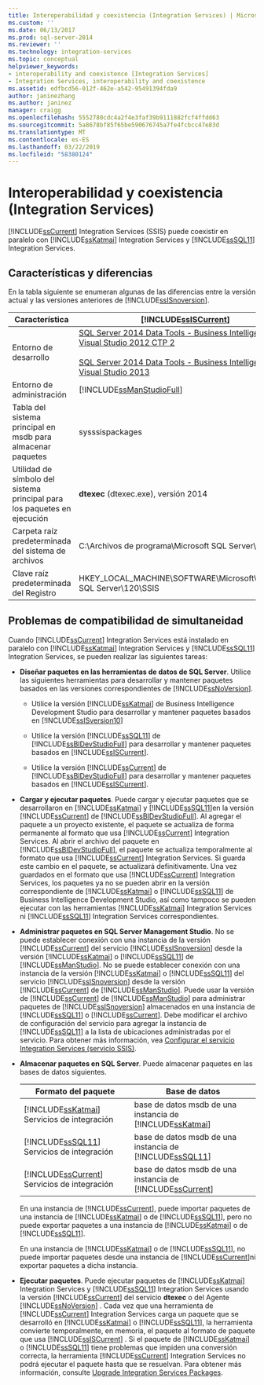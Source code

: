 ```yaml
---
title: Interoperabilidad y coexistencia (Integration Services) | Microsoft Docs
ms.custom: ''
ms.date: 06/13/2017
ms.prod: sql-server-2014
ms.reviewer: ''
ms.technology: integration-services
ms.topic: conceptual
helpviewer_keywords:
- interoperability and coexistence [Integration Services]
- Integration Services, interoperability and coexistence
ms.assetid: edfbcd56-012f-462e-a542-95491394fda9
author: janinezhang
ms.author: janinez
manager: craigg
ms.openlocfilehash: 5552780cdc4a2f4e3faf39b9111882fcf4ffdd63
ms.sourcegitcommit: 5a8678bf85f65be590676745a7fe4fcbcc47e83d
ms.translationtype: MT
ms.contentlocale: es-ES
ms.lasthandoff: 03/22/2019
ms.locfileid: "58380124"
---
```

# <a name="interoperability-and-coexistence-integration-services"></a>Interoperabilidad y coexistencia (Integration Services)
  [!INCLUDE[ssCurrent](../../includes/sscurrent-md.md)] Integration Services (SSIS) puede coexistir en paralelo con [!INCLUDE[ssKatmai](../../includes/sskatmai-md.md)] Integration Services y [!INCLUDE[ssSQL11](../../includes/sssql11-md.md)] Integration Services.  
  
## <a name="features-and-differences"></a>Características y diferencias  
 En la tabla siguiente se enumeran algunas de las diferencias entre la versión actual y las versiones anteriores de [!INCLUDE[ssISnoversion](../../includes/ssisnoversion-md.md)].  
  
|Característica|[!INCLUDE[ssISCurrent](../../includes/ssiscurrent-md.md)]|[!INCLUDE[ssISversion11](../../includes/ssisversion11-md.md)]|[!INCLUDE[ssISversion10](../../includes/ssisversion10-md.md)]|  
|-------------|-------------------------------|---------------------------------|---------------------------------|  
|Entorno de desarrollo|[SQL Server 2014 Data Tools - Business Intelligence para Visual Studio 2012 CTP 2](https://www.microsoft.com/download/details.aspx?id=40736)<br /><br /> [SQL Server 2014 Data Tools - Business Intelligence para Visual Studio 2013](https://www.microsoft.com/download/details.aspx?id=42313)|[SQL Server Data Tools para Visual Studio 2010](https://msdn.microsoft.com/library/hh500335\(v=vs.103\).aspx)<br /><br /> [SQL Server Data Tools - Business Intelligence para Visual Studio 2012](https://www.microsoft.com/download/details.aspx?id=36843)|Business Intelligence Development Studio ([!INCLUDE[msCoName](../../includes/msconame-md.md)] [!INCLUDE[vsOrcas](../../includes/vsorcas-md.md)])|  
|Entorno de administración|[!INCLUDE[ssManStudioFull](../../includes/ssmanstudiofull-md.md)]|[!INCLUDE[ssManStudioFull](../../includes/ssmanstudiofull-md.md)]|[!INCLUDE[ssManStudioFull](../../includes/ssmanstudiofull-md.md)]|  
|Tabla del sistema principal en msdb para almacenar paquetes|sysssispackages|sysssispackages|sysssispackages|  
|Utilidad de símbolo del sistema principal para los paquetes en ejecución|**dtexec** (dtexec.exe), versión 2014|**dtexec** (dtexec.exe), versión 2012|**dtexec** (dtexec.exe), versión 2008|  
|Carpeta raíz predeterminada del sistema de archivos|C:\Archivos de programa\Microsoft SQL Server\120\DTS|C:\Archivos de programa\Microsoft SQL Server\110\DTS|C:\Archivos de programa\Microsoft SQL Server\100\DTS|  
|Clave raíz predeterminada del Registro|HKEY_LOCAL_MACHINE\SOFTWARE\Microsoft\Microsoft SQL Server\120\SSIS|HKEY_LOCAL_MACHINE\SOFTWARE\Microsoft\Microsoft SQL Server\110\SSIS|HKEY_LOCAL_MACHINE\SOFTWARE\Microsoft\Microsoft SQL Server\100\SSIS|  
  
## <a name="side-by-side-compatibility-issues"></a>Problemas de compatibilidad de simultaneidad  
 Cuando [!INCLUDE[ssCurrent](../../includes/sscurrent-md.md)] Integration Services está instalado en paralelo con [!INCLUDE[ssKatmai](../../includes/sskatmai-md.md)] Integration Services y [!INCLUDE[ssSQL11](../../includes/sssql11-md.md)] Integration Services, se pueden realizar las siguientes tareas:  
  
-   **Diseñar paquetes en las herramientas de datos de SQL Server**. Utilice las siguientes herramientas para desarrollar y mantener paquetes basados en las versiones correspondientes de [!INCLUDE[ssNoVersion](../../includes/ssnoversion-md.md)].  
  
    -   Utilice la versión [!INCLUDE[ssKatmai](../../includes/sskatmai-md.md)] de Business Intelligence Development Studio para desarrollar y mantener paquetes basados en [!INCLUDE[ssISversion10](../../includes/ssisversion10-md.md)]  
  
    -   Utilice la versión [!INCLUDE[ssSQL11](../../includes/sssql11-md.md)] de [!INCLUDE[ssBIDevStudioFull](../../includes/ssbidevstudiofull-md.md)] para desarrollar y mantener paquetes basados en [!INCLUDE[ssISCurrent](../../includes/ssiscurrent-md.md)].  
  
    -   Utilice la versión [!INCLUDE[ssCurrent](../../includes/sscurrent-md.md)] de [!INCLUDE[ssBIDevStudioFull](../../includes/ssbidevstudiofull-md.md)] para desarrollar y mantener paquetes basados en [!INCLUDE[ssISCurrent](../../includes/ssiscurrent-md.md)].  
  
-   **Cargar y ejecutar paquetes**. Puede cargar y ejecutar paquetes que se desarrollaron en [!INCLUDE[ssKatmai](../../includes/sskatmai-md.md)] y [!INCLUDE[ssSQL11](../../includes/sssql11-md.md)]en la versión [!INCLUDE[ssCurrent](../../includes/sscurrent-md.md)] de [!INCLUDE[ssBIDevStudioFull](../../includes/ssbidevstudiofull-md.md)]. Al agregar el paquete a un proyecto existente, el paquete se actualiza de forma permanente al formato que usa [!INCLUDE[ssCurrent](../../includes/sscurrent-md.md)] Integration Services. Al abrir el archivo del paquete en [!INCLUDE[ssBIDevStudioFull](../../includes/ssbidevstudiofull-md.md)], el paquete se actualiza temporalmente al formato que usa [!INCLUDE[ssCurrent](../../includes/sscurrent-md.md)] Integration Services. Si guarda este cambio en el paquete, se actualizará definitivamente. Una vez guardados en el formato que usa [!INCLUDE[ssCurrent](../../includes/sscurrent-md.md)] Integration Services, los paquetes ya no se pueden abrir en la versión correspondiente de [!INCLUDE[ssKatmai](../../includes/sskatmai-md.md)] o [!INCLUDE[ssSQL11](../../includes/sssql11-md.md)] de Business Intelligence Development Studio, así como tampoco se pueden ejecutar con las herramientas [!INCLUDE[ssKatmai](../../includes/sskatmai-md.md)] Integration Services ni [!INCLUDE[ssSQL11](../../includes/sssql11-md.md)] Integration Services correspondientes.  
  
-   **Administrar paquetes en SQL Server Management Studio**. No se puede establecer conexión con una instancia de la versión [!INCLUDE[ssCurrent](../../includes/sscurrent-md.md)] del servicio [!INCLUDE[ssISnoversion](../../includes/ssisnoversion-md.md)] desde la versión [!INCLUDE[ssKatmai](../../includes/sskatmai-md.md)] o [!INCLUDE[ssSQL11](../../includes/sssql11-md.md)] de [!INCLUDE[ssManStudio](../../includes/ssmanstudio-md.md)]. No se puede establecer conexión con una instancia de la versión [!INCLUDE[ssKatmai](../../includes/sskatmai-md.md)] o [!INCLUDE[ssSQL11](../../includes/sssql11-md.md)] del servicio [!INCLUDE[ssISnoversion](../../includes/ssisnoversion-md.md)] desde la versión [!INCLUDE[ssCurrent](../../includes/sscurrent-md.md)] de [!INCLUDE[ssManStudio](../../includes/ssmanstudio-md.md)]. Puede usar la versión de [!INCLUDE[ssCurrent](../../includes/sscurrent-md.md)] de [!INCLUDE[ssManStudio](../../includes/ssmanstudio-md.md)] para administrar paquetes de [!INCLUDE[ssISnoversion](../../includes/ssisnoversion-md.md)] almacenados en una instancia de [!INCLUDE[ssSQL11](../../includes/sssql11-md.md)] o [!INCLUDE[ssCurrent](../../includes/sscurrent-md.md)]. Debe modificar el archivo de configuración del servicio para agregar la instancia de [!INCLUDE[ssSQL11](../../includes/sssql11-md.md)] a la lista de ubicaciones administradas por el servicio. Para obtener más información, vea [Configurar el servicio Integration Services &#40;servicio SSIS&#41;](../service/integration-services-service-ssis-service.md).  
  
-   **Almacenar paquetes en SQL Server**. Puede almacenar paquetes en las bases de datos siguientes.  
  
    |Formato del paquete|Base de datos|  
    |--------------------|--------------|  
    |[!INCLUDE[ssKatmai](../../includes/sskatmai-md.md)] Servicios de integración|base de datos msdb de una instancia de [!INCLUDE[ssKatmai](../../includes/sskatmai-md.md)]|  
    |[!INCLUDE[ssSQL11](../../includes/sssql11-md.md)] Servicios de integración|base de datos msdb de una instancia de [!INCLUDE[ssSQL11](../../includes/sssql11-md.md)]|  
    |[!INCLUDE[ssCurrent](../../includes/sscurrent-md.md)] Servicios de integración|base de datos msdb de una instancia de [!INCLUDE[ssCurrent](../../includes/sscurrent-md.md)]|  
  
     En una instancia de [!INCLUDE[ssCurrent](../../includes/sscurrent-md.md)], puede importar paquetes de una instancia de [!INCLUDE[ssKatmai](../../includes/sskatmai-md.md)] o de [!INCLUDE[ssSQL11](../../includes/sssql11-md.md)], pero no puede exportar paquetes a una instancia de [!INCLUDE[ssKatmai](../../includes/sskatmai-md.md)] o de [!INCLUDE[ssSQL11](../../includes/sssql11-md.md)].  
  
     En una instancia de [!INCLUDE[ssKatmai](../../includes/sskatmai-md.md)] o de [!INCLUDE[ssSQL11](../../includes/sssql11-md.md)], no puede importar paquetes desde una instancia de [!INCLUDE[ssCurrent](../../includes/sscurrent-md.md)]ni exportar paquetes a dicha instancia.  
  
-   **Ejecutar paquetes**. Puede ejecutar paquetes de [!INCLUDE[ssKatmai](../../includes/sskatmai-md.md)] Integration Services y [!INCLUDE[ssSQL11](../../includes/sssql11-md.md)] Integration Services usando la versión [!INCLUDE[ssCurrent](../../includes/sscurrent-md.md)] del servicio **dtexec** o del Agente [!INCLUDE[ssNoVersion](../../includes/ssnoversion-md.md)] . Cada vez que una herramienta de [!INCLUDE[ssCurrent](../../includes/sscurrent-md.md)] Integration Services carga un paquete que se desarrolló en [!INCLUDE[ssKatmai](../../includes/sskatmai-md.md)] o [!INCLUDE[ssSQL11](../../includes/sssql11-md.md)], la herramienta convierte temporalmente, en memoria, el paquete al formato de paquete que usa [!INCLUDE[ssISCurrent](../../includes/ssiscurrent-md.md)] . Si el paquete de [!INCLUDE[ssKatmai](../../includes/sskatmai-md.md)] o [!INCLUDE[ssSQL11](../../includes/sssql11-md.md)] tiene problemas que impiden una conversión correcta, la herramienta [!INCLUDE[ssCurrent](../../includes/sscurrent-md.md)] Integration Services no podrá ejecutar el paquete hasta que se resuelvan. Para obtener más información, consulte [Upgrade Integration Services Packages](upgrade-integration-services-packages.md).  
  
  
